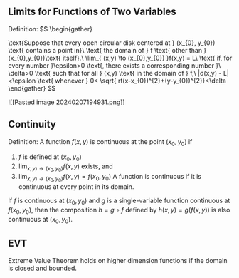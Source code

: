 ## Limits for Functions of Two Variables
Definition:
$$
\begin{gather}

\text{Suppose that every open circular disk centered at } (x_{0}, y_{0}) \text{ contains a point in}\\ \text{ the domain of } f \text{ other than }(x_{0},y_{0})\text{ itself}.\\
\lim_{ (x,y) \to (x_{0},y_{0}) }f(x,y) = L\\
\text{ if, for every number }\epsilon>0 \text{, there exists a corresponding number }\\ \delta>0 \text{ such that for all } (x,y) \text{ in the domain of } f,\\
|d(x,y) - L| <\epsilon \text{ whenever } 0< \sqrt{ rt(x-x_{0})^{2}+(y-y_{0})^{2}}<\delta
\end{gather}
$$

![[Pasted image 20240207194931.png]]
## Continuity
Definition:
A function $f(x,y)$ is continuous at the point $(x_{0},y_{0})$ if
1. $f$ is defined at $(x_0, y_0)$
2. $\lim_{ x,y) \to (x_{0},y_{0}) }f(x,y)$ exists, and
3. $\lim_{ x,y) \to (x_{0},y_{0}) }f(x,y)  = f(x_{0},y_{0})$
A function is continuous if it is continuous at every point in its domain.

If $f$ is continuous at $(x_{0},y_{0})$ and $g$ is a single-variable function continuous at $f(x_{0},y_{0})$, then the composition $h = g \circ f$ defined by $h(x,y) = g(f(x,y))$ is also continuous at $(x_{0},y_{0})$.

## EVT
Extreme Value Theorem holds on higher dimension functions if the domain is closed and bounded.